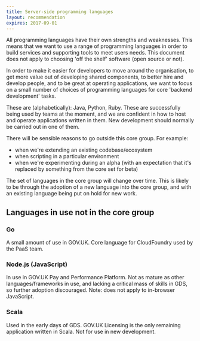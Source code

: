 ```yaml
---
title: Server-side programming languages
layout: recommendation
expires: 2017-09-01
---
```


All programming languages have their own strengths and weaknesses.
This means that we want to use a range of programming languages in
order to build services and supporting tools to meet users needs.
This document does not apply to choosing 'off the shelf' software
(open source or not).

In order to make it easier for developers to move around the organisation,
to get more value out of developing shared components, to better hire and
develop people, and to be great at operating applications, we want to focus
on a small number of choices of programming languages for core
'backend development' tasks.

These are (alphabetically): Java, Python, Ruby. These are successfully being
used by teams at the moment, and we are confident in how to host and operate
applications written in them. New development should normally be carried out
in one of them.

There will be sensible reasons to go outside this core group. For example:

- when we're extending an existing codebase/ecosystem
- when scripting in a particular environment
- when we're experimenting during an alpha (with an expectation that it's replaced by something from the core set for beta)

The set of languages in the core group will change over time. This is likely
to be through the adoption of a new language into the core group, and with
an existing language being put on hold for new work.

## Languages in use not in the core group

### Go

A small amount of use in GOV.UK. Core language for CloudFoundry used by the
PaaS team.

### Node.js (JavaScript)

In use in GOV.UK Pay and Performance Platform. Not as mature as other
languages/frameworks in use, and lacking a critical mass of skills in
GDS, so further adoption discouraged. Note: does not apply to in-browser
JavaScript.

### Scala

Used in the early days of GDS. GOV.UK Licensing is the only remaining
application written in Scala. Not for use in new development.
